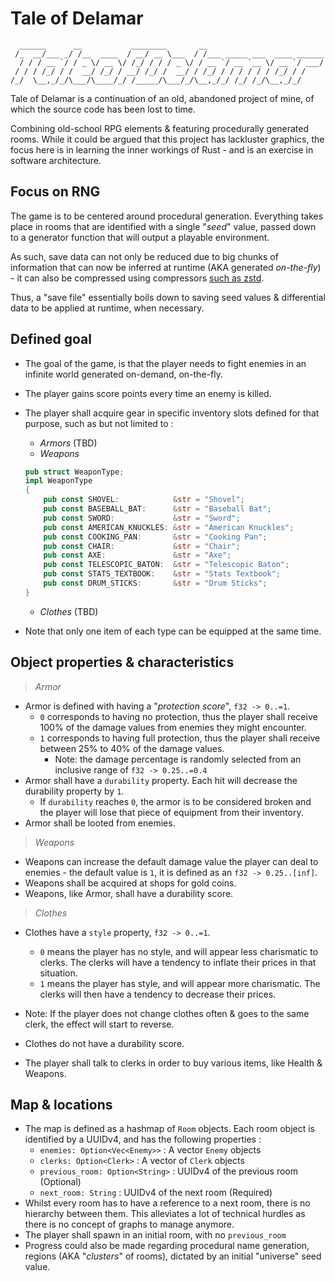 # Tale of Delamar

```none
  ______      __           ________       __
 /_  __/___ _/ /__  ____  / __/ __ \___  / /___ _____ ___  ____ ______
  / / / __ `/ / _ \/ __ \/ /_/ / / / _ \/ / __ `/ __ `__ \/ __ `/ ___/
 / / / /_/ / /  __/ /_/ / __/ /_/ /  __/ / /_/ / / / / / / /_/ / /
/_/  \__,_/_/\___/\____/_/ /_____/\___/_/\__,_/_/ /_/ /_/\__,_/_/
```

Tale of Delamar is a continuation of an old, abandoned project of mine, of which the source code has been lost to time.

Combining old-school RPG elements & featuring procedurally generated rooms.
While it could be argued that this project has lackluster graphics, the focus here is in learning the inner workings of Rust - and is an exercise in software architecture.

## Focus on RNG

The game is to be centered around procedural generation. Everything takes place in rooms that are identified with a single "*seed*" value,
passed down to a generator function that will output a playable environment.

As such, save data can not only be reduced due to big chunks of information that can now be inferred at runtime (AKA generated *on-the-fly*) - it can also be compressed using compressors [such as zstd](https://facebook.github.io/zstd/).

Thus, a "save file" essentially boils down to saving seed values & differential data to be applied at runtime, when necessary.

## Defined goal

- The goal of the game, is that the player needs to fight enemies in an infinite world generated on-demand, on-the-fly.
- The player gains score points every time an enemy is killed.
- The player shall acquire gear in specific inventory slots defined for that purpose, such as but not limited to :
  - *Armors* (TBD)
  - *Weapons*

  ```rust
  pub struct WeaponType;
  impl WeaponType
  {
      pub const SHOVEL:            &str = "Shovel";
      pub const BASEBALL_BAT:      &str = "Baseball Bat";
      pub const SWORD:             &str = "Sword";
      pub const AMERICAN_KNUCKLES: &str = "American Knuckles";
      pub const COOKING_PAN:       &str = "Cooking Pan";
      pub const CHAIR:             &str = "Chair";
      pub const AXE:               &str = "Axe";
      pub const TELESCOPIC_BATON:  &str = "Telescopic Baton";
      pub const STATS_TEXTBOOK:    &str = "Stats Textbook";
      pub const DRUM_STICKS:       &str = "Drum Sticks";
  }
  ```

  - *Clothes* (TBD)
- Note that only one item of each type can be equipped at the same time.

## Object properties & characteristics

> *Armor*
- Armor is defined with having a "*protection score*", `f32 -> 0..=1`.
  - `0` corresponds to having no protection, thus the player shall receive 100% of the damage values from enemies they might encounter.
  - `1` corresponds to having full protection, thus the player shall receive between 25% to 40% of the damage values.
    - Note: the damage percentage is randomly selected from an inclusive range of `f32 -> 0.25..=0.4`
- Armor shall have a `durability` property. Each hit will decrease the durability property by `1`.
  - If `durability` reaches `0`, the armor is to be considered broken and the player will lose that piece of equipment from their inventory.
- Armor shall be looted from enemies.

> *Weapons*
- Weapons can increase the default damage value the player can deal to enemies - the default value is `1`, it is defined as an `f32 -> 0.25..[inf]`.
- Weapons shall be acquired at shops for gold coins.
- Weapons, like Armor, shall have a durability score.

> *Clothes*
- Clothes have a `style` property, `f32 -> 0..=1`.
  - `0` means the player has no style, and will appear less charismatic to clerks. The clerks will have a tendency to inflate their prices in that situation.
  - `1` means the player has style, and will appear more charismatic. The clerks will then have a tendency to decrease their prices.
- Note: If the player does not change clothes often & goes to the same clerk, the effect will start to reverse.
- Clothes do not have a durability score.

- The player shall talk to clerks in order to buy various items, like Health & Weapons.

## Map & locations

- The map is defined as a hashmap of `Room` objects. Each room object is identified by a UUIDv4, and has the following properties :
  - `enemies: Option<Vec<Enemy>>` : A vector `Enemy` objects
  - `clerks: Option<Clerk>` : A vector of `Clerk` objects
  - `previous_room: Option<String>` : UUIDv4 of the previous room (Optional)
  - `next_room: String` : UUIDv4 of the next room (Required)
- Whilst every room has to have a reference to a next room, there is no hierarchy between them. This alleviates a lot of technical hurdles as there is no concept of graphs to manage anymore.
- The player shall spawn in an initial room, with no `previous_room`
- Progress could also be made regarding procedural name generation, regions (AKA "*clusters*" of rooms), dictated by an initial "universe" seed value.
